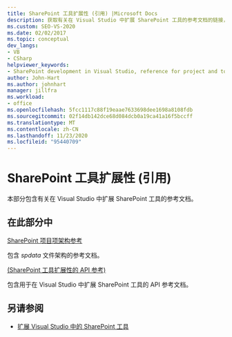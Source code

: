 ```yaml
---
title: SharePoint 工具扩展性 (引用) |Microsoft Docs
description: 获取有关在 Visual Studio 中扩展 SharePoint 工具的参考文档的链接，涵盖 SharePoint 项目项架构参考和 API 参考。
ms.custom: SEO-VS-2020
ms.date: 02/02/2017
ms.topic: conceptual
dev_langs:
- VB
- CSharp
helpviewer_keywords:
- SharePoint development in Visual Studio, reference for project and tools extensibility
author: John-Hart
ms.author: johnhart
manager: jillfra
ms.workload:
- office
ms.openlocfilehash: 5fcc1117c88f19eaae7633698dee1698a8108fdb
ms.sourcegitcommit: 02f14db142dce68d084dcb0a19ca41a16f5bccff
ms.translationtype: MT
ms.contentlocale: zh-CN
ms.lasthandoff: 11/23/2020
ms.locfileid: "95440709"
---
```

# <a name="reference-sharepoint-tools-extensibility"></a>SharePoint 工具扩展性 (引用) 

本部分包含有关在 Visual Studio 中扩展 SharePoint 工具的参考文档。

## <a name="in-this-section"></a>在此部分中

[SharePoint 项目项架构参考](../sharepoint/sharepoint-project-item-schema-reference.md)

包含 *spdata* 文件架构的参考文档。

[&#40;SharePoint 工具扩展性的 API 参考&#41;](../sharepoint/api-reference-sharepoint-tools-extensibility.md)

包含用于在 Visual Studio 中扩展 SharePoint 工具的 API 参考文档。

## <a name="see-also"></a>另请参阅

- [扩展 Visual Studio 中的 SharePoint 工具](../sharepoint/extending-the-sharepoint-tools-in-visual-studio.md)
